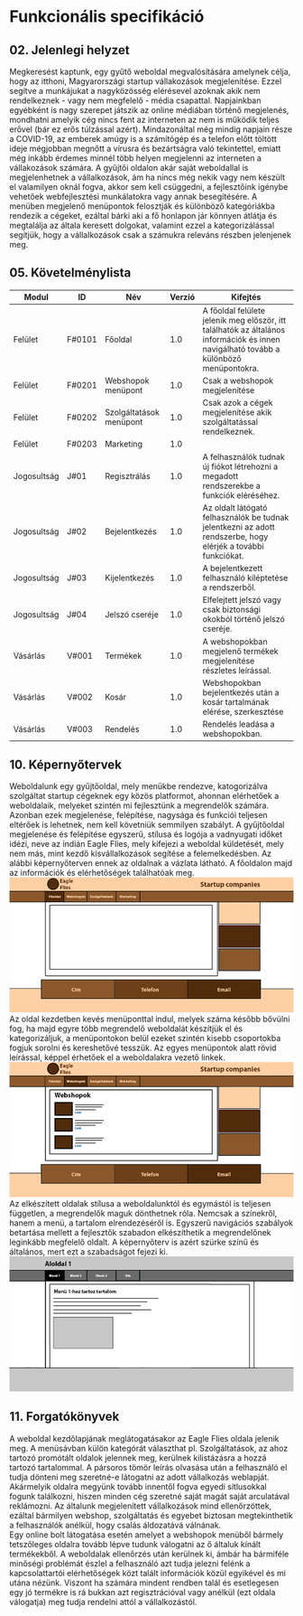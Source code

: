 # Funkcionális specifikáció
## 02. Jelenlegi helyzet
Megkeresést kaptunk, egy gyűtő weboldal megvalósítására amelynek célja, hogy az itthoni, Magyarországi startup vállakozások megjelenítése. Ezzel segítve a munkájukat a nagyközösség elérésevel azoknak akik nem rendelkeznek - vagy nem megfelelő - média csapattal. Napjainkban egyébként is nagy szerepet játszik az online médiában történő megjelenés, mondhatni amelyik cég nincs fent az interneten az nem is működik teljes erővel (bár ez erős túlzással azért). Mindazonáltal még mindig napjain része a COVID-19, az emberek amúgy is a számítógép és a telefon előtt töltött ideje mégjobban megnőtt a vírusra és bezártságra való tekintettel, emiatt még inkább érdemes minnél több helyen megjelenni az interneten a vállakozások számára. A gyűjtői oldalon akár saját weboldallal is megjelenhetnek a vállalkozások, ám ha nincs még nekik vagy nem készült el valamilyen oknál fogva, akkor sem kell csüggedni, a fejlesztőink igénybe vehetőek webfejlesztési munkálatokra vagy annak besegítésére. A menüben megjelenő menüpontok felosztják és különböző kategóriákba rendezik a cégeket, ezáltal bárki aki a fő honlapon jár könnyen átlátja és megtalálja az általa keresett dolgokat, valamint ezzel a kategorizálással segítjük, hogy a vállalkozások csak a számukra releváns részben jelenjenek meg.

## 05. Követelménylista
| Modul       | ID      | Név                     | Verzió | Kifejtés                                 |
|-------------|---------|-------------------------|--------|------------------------------------------|
| Felület     | F#0101  | Főoldal                 | 1.0    | A főoldal felülete jelenik meg először, itt találhatók az általános információk és innen navigálható tovább a különböző menüpontokra. |
| Felület     | F#0201  | Webshopok menüpont      | 1.0    | Csak a webshopok megjelenítése           |
| Felület     | F#0202  | Szolgáltatások menüpont | 1.0    | Csak azok a cégek megjelenítése akik szolgáltatással rendelkeznek. |
| Felület     | F#0203  | Marketing               | 1.0    |                                          |
| Jogosultság | J#01    | Regisztrálás            | 1.0    | A felhasználók tudnak új fiókot létrehozni a megadott rendszerekbe a funkciók eléréséhez. |
| Jogosultság | J#02    | Bejelentkezés           | 1.0    | Az oldalt látógató felhasználók be tudnak jelentkezni az adott rendszerbe, hogy elérjék a további funkciókat. |
| Jogosultság | J#03    | Kijelentkezés           | 1.0    | A bejelentkezett felhasználó kiléptetése a rendszerből. |
| Jogosultság | J#04    | Jelszó cseréje          | 1.0    | Elfelejtett jelszó vagy csak biztonsági okokból történő jelszó cseréje. |
| Vásárlás    | V#001  | Termékek                 | 1.0    | A webshopokban megjelenő termékek megjelenítése részletes leírással.         |
| Vásárlás    | V#002  | Kosár                    | 1.0    | Webshopokban bejelentkezés után a kosár tartalmának elérése, szerkesztése           |
| Vásárlás    | V#003  | Rendelés                 | 1.0    | Rendelés leadása a webshopokban. |

## 10. Képernyőtervek
Weboldalunk egy gyűjtőoldal, mely menükbe rendezve, katogorizálva szolgáltat startup cégeknek egy közös platformot, ahonnan elérhetőek a weboldalaik, melyeket szintén mi fejlesztünk a megrendelők számára. Azonban ezek megjelenése, felépítése, nagysága és funkciói teljesen eltérőek is lehetnek, nem kell követniük semmilyen szabályt. A gyűjtőoldal megjelenése és felépítése egyszerű, stílusa és logója a vadnyugati időket idézi, neve az indián Eagle Flies, mely kifejezi a weboldal küldetését, mely nem más, mint kezdő kisvállalkozások segítése a felemelkedésben. Az alábbi képernyőterven ennek az oldalnak a vázlata látható. A főoldalon majd az információk és elérhetőségek találhatóak meg.  
![A főoldal képernyőterve](Kepek/fooldal.png)  
Az oldal kezdetben kevés menüponttal indul, melyek száma később bővülni fog, ha majd egyre több megrendelő weboldalát készítjük el és kategorizáljuk, a menüpontokon belül ezeket szintén kisebb csoportokba fogjuk sorolni és kereshetővé tesszük. Az egyes menüpontok alatt rövid leírással, képpel érhetőek el a weboldalakra vezető linkek.  
![Az egyik menüpont képernyőterve](Kepek/menupont.png)  
Az elkészített oldalak stílusa a weboldalunktól és egymástól is teljesen független, a megrendelők maguk dönthetnek róla. Nemcsak a színekről, hanem a menü, a tartalom elrendezéséről is. Egyszerű navigációs szabályok betartása mellett a fejlesztők szabadon elkészíthetik a megrendelőnek leginkább megfelelő oldalt. A képernyőterv is azért szürke színű és általános, mert ezt a szabadságot fejezi ki.  
![Az egyik weboldal képernyőterve](Kepek/aloldal.png)

## 11. Forgatókönyvek
A weboldal kezdőlapjának meglátogatásakor az Eagle Flies oldala jelenik meg. A menüsávban külön kategórát választhat pl. Szolgáltatások, az ahoz tartozó promótált oldalok jelennek meg, kerülnek kilistázásra a hozzá tartozó tartalommal. A pársoros tömör leírás olvasása után a felhasználó el tudja dönteni meg szeretné-e látogatni az adott vállalkozás weblapját. Akármelyik oldalra megyünk tovább innentől fogva egyedi sítlusokkal fogunk találkozni, hiszen minden cég szeretné saját magát saját arculatával reklámozni. Az általunk megjelenített vállalkozások mind ellenőrzöttek, ezáltal bármilyen webshop, szolgáltatás és egyebet biztosan megtekinthetik a felhasználók anélkül, hogy csalás áldozatává válnának.
<br>
Egy online bolt látogatása esetén amelyet a webshopok menüből bármely tetszőleges oldalra tovább lépve tudunk válogatni az ő általuk kínált termékekből. A weboldalak ellenőrzés után kerülnek ki, ámbár ha bármiféle minőségi problémát észlel a felhasználó azt tudja jelezni felénk a kapcsolattartói elérhetőségek közt talált információk közül egyikével és mi utána nézünk. Viszont ha számára mindent rendben talál és esetlegesen egy jó termékre is rá bukkan azt regisztrációval vagy anélkül (ezt oldala válogatja) meg tudja rendelni attól a vállalkozástól.
<br>
